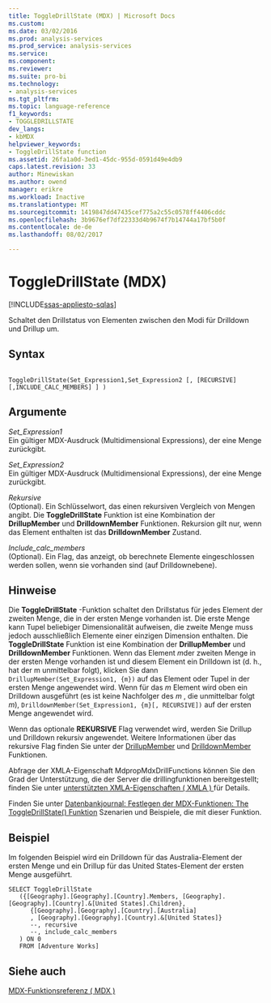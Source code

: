 ```yaml
---
title: ToggleDrillState (MDX) | Microsoft Docs
ms.custom: 
ms.date: 03/02/2016
ms.prod: analysis-services
ms.prod_service: analysis-services
ms.service: 
ms.component: 
ms.reviewer: 
ms.suite: pro-bi
ms.technology:
- analysis-services
ms.tgt_pltfrm: 
ms.topic: language-reference
f1_keywords:
- TOGGLEDRILLSTATE
dev_langs:
- kbMDX
helpviewer_keywords:
- ToggleDrillState function
ms.assetid: 26fa1a0d-3ed1-45dc-955d-0591d49e4db9
caps.latest.revision: 33
author: Minewiskan
ms.author: owend
manager: erikre
ms.workload: Inactive
ms.translationtype: MT
ms.sourcegitcommit: 1419847dd47435cef775a2c55c0578ff4406cddc
ms.openlocfilehash: 3b9676ef7df22333d4b9674f7b14744a17bf5b0f
ms.contentlocale: de-de
ms.lasthandoff: 08/02/2017

---
```

# <a name="toggledrillstate-mdx"></a>ToggleDrillState (MDX)
[!INCLUDE[ssas-appliesto-sqlas](../includes/ssas-appliesto-sqlas.md)]

  Schaltet den Drillstatus von Elementen zwischen den Modi für Drilldown und Drillup um.  
  
## <a name="syntax"></a>Syntax  
  
```  
  
ToggleDrillState(Set_Expression1,Set_Expression2 [, [RECURSIVE] [,INCLUDE_CALC_MEMBERS] ] )  
```  
  
## <a name="arguments"></a>Argumente  
 *Set_Expression1*  
 Ein gültiger MDX-Ausdruck (Multidimensional Expressions), der eine Menge zurückgibt.  
  
 *Set_Expression2*  
 Ein gültiger MDX-Ausdruck (Multidimensional Expressions), der eine Menge zurückgibt.  
  
 *Rekursive*  
 (Optional). Ein Schlüsselwort, das einen rekursiven Vergleich von Mengen angibt. Die **ToggleDrillState** Funktion ist eine Kombination der **DrillupMember** und **DrilldownMember** Funktionen. Rekursion gilt nur, wenn das Element enthalten ist das **DrilldownMember** Zustand.  
  
 *Include_calc_members*  
 (Optional). Ein Flag, das anzeigt, ob berechnete Elemente eingeschlossen werden sollen, wenn sie vorhanden sind (auf Drilldownebene).  
  
## <a name="remarks"></a>Hinweise  
 Die **ToggleDrillState** -Funktion schaltet den Drillstatus für jedes Element der zweiten Menge, die in der ersten Menge vorhanden ist. Die erste Menge kann Tupel beliebiger Dimensionalität aufweisen, die zweite Menge muss jedoch ausschließlich Elemente einer einzigen Dimension enthalten. Die **ToggleDrillState** Funktion ist eine Kombination der **DrillupMember** und **DrilldownMember** Funktionen. Wenn das Element *m*der zweiten Menge in der ersten Menge vorhanden ist und diesem Element ein Drilldown ist (d. h., hat der m unmittelbar folgt), klicken Sie dann `DrillupMember(Set_Expression1, {m})` auf das Element oder Tupel in der ersten Menge angewendet wird. Wenn für das *m* Element wird oben ein Drilldown ausgeführt (es ist keine Nachfolger des *m* , die unmittelbar folgt *m*), `DrilldownMember(Set_Expression1, {m}[, RECURSIVE])` auf der ersten Menge angewendet wird.  
  
 Wenn das optionale **REKURSIVE** Flag verwendet wird, werden Sie Drillup und Drilldown rekursiv angewendet. Weitere Informationen über das rekursive Flag finden Sie unter der [DrillupMember](../mdx/drillupmember-mdx.md) und [DrilldownMember](../mdx/drilldownmember-mdx.md) Funktionen.  
  
 Abfrage der XMLA-Eigenschaft MdpropMdxDrillFunctions können Sie den Grad der Unterstützung, die der Server die drillingfunktionen bereitgestellt; finden Sie unter [unterstützten XMLA-Eigenschaften &#40; XMLA &#41; ](../analysis-services/xmla/xml-elements-properties/propertylist-element-supported-xmla-properties.md) für Details.  
  
 Finden Sie unter [Datenbankjournal: Festlegen der MDX-Funktionen: The ToggleDrillState() Funktion](http://go.microsoft.com/fwlink/?LinkId=517759) Szenarien und Beispiele, die mit dieser Funktion.  
  
## <a name="example"></a>Beispiel  
 Im folgenden Beispiel wird ein Drilldown für das Australia-Element der ersten Menge und ein Drillup für das United States-Element der ersten Menge ausgeführt.  
  
```  
SELECT ToggleDrillState  
   ({[Geography].[Geography].[Country].Members, [Geography].[Geography].[Country].&[United States].Children},  
      {[Geography].[Geography].[Country].[Australia]  
      , [Geography].[Geography].[Country].&[United States]}  
      --, recursive  
      --, include_calc_members  
   ) ON 0  
   FROM [Adventure Works]  
```  
  
## <a name="see-also"></a>Siehe auch  
 [MDX-Funktionsreferenz &#40; MDX &#41;](../mdx/mdx-function-reference-mdx.md)  
  
  

